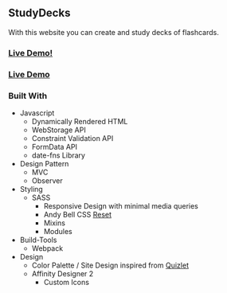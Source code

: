 ## StudyDecks

With this website you can create and study decks of flashcards.

### <a href="https://hyradar.github.io/StudyDecks" target="_blank">Live Demo!</a>

### [Live Demo](https://hyradar.github.io/StudyDecks/)

### Built With
* Javascript
  * Dynamically Rendered HTML
  * WebStorage API
  * Constraint Validation API
  * FormData API
  * date-fns Library
 * Design Pattern
	  * MVC
	  * Observer
* Styling
	* SASS
		* Responsive Design with minimal media queries
		* Andy Bell CSS [Reset](https://andy-bell.co.uk/a-modern-css-reset/)
		* Mixins
		* Modules
* Build-Tools
	* Webpack
* Design
	* Color Palette / Site Design inspired from [Quizlet](https://quizlet.com/)
	* Affinity Designer 2
		* Custom Icons
